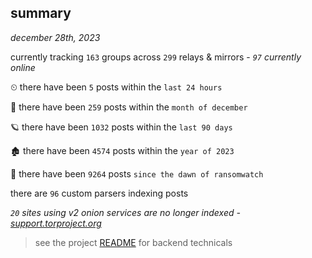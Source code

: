 
## summary
_december 28th, 2023_

currently tracking `163` groups across `299` relays & mirrors - _`97` currently online_

⏲ there have been `5` posts within the `last 24 hours`

🦈 there have been `259` posts within the `month of december`

🪐 there have been `1032` posts within the `last 90 days`

🏚 there have been `4574` posts within the `year of 2023`

🦕 there have been `9264` posts `since the dawn of ransomwatch`

there are `96` custom parsers indexing posts

_`20` sites using v2 onion services are no longer indexed - [support.torproject.org](https://support.torproject.org/onionservices/v2-deprecation/)_

> see the project [README](https://github.com/joshhighet/ransomwatch#ransomwatch--) for backend technicals
